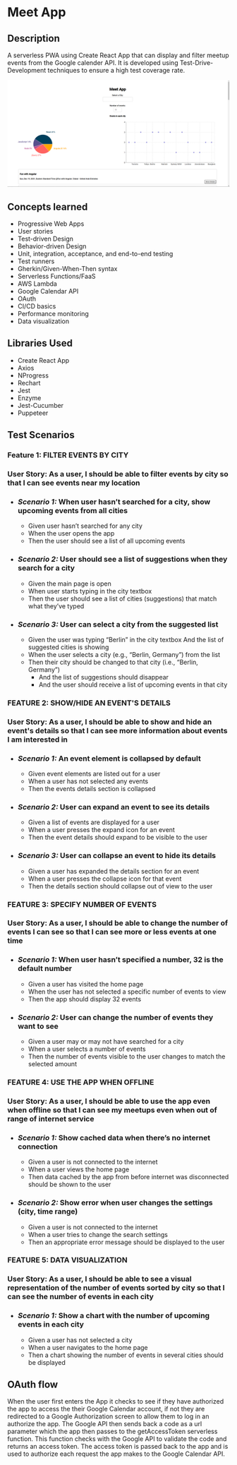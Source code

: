 # Meet App

## **Description**

A serverless PWA using Create React App that can display and filter meetup events from the Google calender API. It is developed using Test-Drive-Development techniques to ensure a high test coverage rate.

![Screenshot of the app](./public/meet_app_screenshot.png?raw=true "Screenshot")

## Concepts learned

* Progressive Web Apps
* User stories
* Test-driven Design
* Behavior-driven Design
* Unit, integration, acceptance, and end-to-end testing
* Test runners
* Gherkin/Given-When-Then syntax
* Serverless Functions/FaaS
* AWS Lambda
* Google Calendar API
* OAuth
* CI/CD basics
* Performance monitoring
* Data visualization

## Libraries Used

* Create React App
* Axios
* NProgress
* Rechart
* Jest
* Enzyme
* Jest-Cucumber
* Puppeteer

## Test Scenarios

### **Feature 1:** FILTER EVENTS BY CITY

### User Story: As a user, I should be able to filter events by city so that I can see events near my location

* ### *Scenario 1:* When user hasn’t searched for a city, show upcoming events from all cities

  * Given user hasn’t searched for any city
  * When the user opens the app
  * Then the user should see a list of all upcoming events

* ### *Scenario 2:* User should see a list of suggestions when they search for a city

  * Given the main page is open
  * When user starts typing in the city textbox
  * Then the user should see a list of cities (suggestions) that match what they’ve typed

* ### *Scenario 3:* User can select a city from the suggested list

  * Given the user was typing “Berlin” in the city textbox And the list of suggested cities is showing
  * When the user selects a city (e.g., “Berlin, Germany”) from the list
  * Then their city should be changed to that city (i.e., “Berlin, Germany”)
    * And the list of suggestions should disappear
    * And the user should receive a list of upcoming events in that city

### **FEATURE 2:** SHOW/HIDE AN EVENT'S DETAILS

### User Story: As a user, I should be able to show and hide an event's details so that I can see more information about events I am interested in

* ### *Scenario 1:* An event element is collapsed by default

  * Given event elements are listed out for a user
  * When a user has not selected any events
  * Then the events details section is collapsed

* ### *Scenario 2:* User can expand an event to see its details

  * Given a list of events are displayed for a user
  * When a user presses the expand icon for an event
  * Then the event details should expand to be visible to the user

* ### *Scenario 3:* User can collapse an event to hide its details

  * Given a user has expanded the details section for an event
  * When a user presses the collapse icon for that event
  * Then the details section should collapse out of view to the user

### **FEATURE 3:** SPECIFY NUMBER OF EVENTS

### User Story: As a user, I should be able to change the number of events I can see so that I can see more or less events at one time

* ### *Scenario 1:* When user hasn’t specified a number, 32 is the default number

  * Given a user has visited the home page
  * When the user has not selected a specific number of events to view
  * Then the app should display 32 events

* ### *Scenario 2:* User can change the number of events they want to see

  * Given a user may or may not have searched for a city
  * When a user selects a number of events
  * Then the number of events visible to the user changes to match the selected amount

### **FEATURE 4:** USE THE APP WHEN OFFLINE

### User Story: As a user, I should be able to use the app even when offline so that I can see my meetups even when out of range of internet service

* ### *Scenario 1:* Show cached data when there’s no internet connection

  * Given a user is not connected to the internet
  * When a user views the home page
  * Then data cached by the app from before internet was disconnected should be shown to the user

* ### *Scenario 2:* Show error when user changes the settings (city, time range)

  * Given a user is not connected to the internet
  * When a user tries to change the search settings
  * Then an appropriate error message should be displayed to the user

### **FEATURE 5:** DATA VISUALIZATION

### User Story: As a user, I should be able to see a visual representation of the number of events sorted by city so that I can see the number of events in each city

* ### *Scenario 1:* Show a chart with the number of upcoming events in each city

  * Given a user has not selected a city
  * When a user navigates to the home page
  * Then a chart showing the number of events in several cities should be displayed

## OAuth flow

When the user first enters the App it checks to see if they have authorized the app to access the their Google Calendar account, if not they are redirected to a Google Authorization screen to allow them to log in an authorize the app.
The Google API then sends back a code as a url parameter which the app then passes to the getAccessToken serverless function.
This function checks with the Google API to validate the code and returns an access token.
The access token is passed back to the app and is used to authorize each request the app makes to the Google Calendar API.
